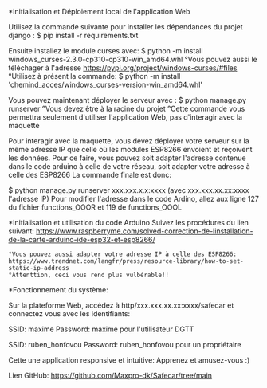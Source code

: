 *Initialisation et Déploiement local de l'application Web

Utilisez la commande suivante pour installer les dépendances du projet django : 
$ pip install -r requirements.txt

Ensuite installez le module curses avec:
$ python -m install windows_curses-2.3.0-cp310-cp310-win_amd64.whl
    °Vous pouvez aussi le téléchager à l'adresse https://pypi.org/project/windows-curses/#files
    °Utilisez à présent la commande:
    $ python -m install 'chemind_acces/windows_curses-version-win_amd64.whl'

Vous pouvez maintenant déployer le serveur avec : 
$ python manage.py runserver 
    °Vous devez être à la racine du projet 
    °Cette commande vous permettra seulement d'utiliser l'application Web, pas d'interagir avec la maquette

Pour interagir avec la maquette, vous devez déployer votre serveur sur la même adresse IP que celle où les modules ESP8266 envoient et reçoivent les données. Pour ce faire, vous pouvez soit adapter l'adresse contenue dans le code arduino à celle de votre réseau, soit adapter votre adresse à celle des ESP8266 La commande finale est donc:

$ python manage.py runserver xxx.xxx.x.x:xxxx
    (avec xxx.xxx.xx.xx:xxxx l'adresse IP)
Pour modifier l'adresse dans le code Ardino, allez aux ligne 127 du fichier functions_OOOR et 119 de functions_OOOL

*Initialisation et utilisation du code Arduino 
Suivez les procédures du lien suivant: https://www.raspberryme.com/solved-correction-de-linstallation-de-la-carte-arduino-ide-esp32-et-esp8266/

    °Vous pouvez aussi adapter votre adresse IP à celle des ESP8266: https://www.trendnet.com/langfr/press/resource-library/how-to-set-static-ip-address
    °Attenttion, ceci vous rend plus vulbérable!!


*Fonctionnement du système:

Sur la plateforme Web, accédez à http/xxx.xxx.xx.xx:xxxx/safecar et connectez vous avec les identifiants:

SSID: maxime Password: maxime pour l'utilisateur DGTT 

SSID: ruben_honfovou Password: ruben_honfovou pour un propriétaire

Cette une application responsive et intuitive: Apprenez et amusez-vous :)

Lien GitHub: https://github.com/Maxpro-dk/Safecar/tree/main
